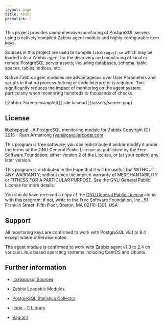 ```yaml
---
layout: page
title: About
permalink: /
---
```


This project provides comprehensive monitoring of PostgreSQL servers using a
natively compiled Zabbix agent module and highly configurable item keys.

Sources in this project are used to compile `libzbxpgsql.so` which may be
loaded into a Zabbix agent for the discovery and monitoring of local or remote
PostgreSQL server assets; including databases, schema, table spaces, tables,
indices, etc.

Native Zabbix agent modules are advantageous over User Parameters and scripts
in that no process forking or code interpreter is required. This significantly
reduces the impact of monitoring on the agent system, particularly when
monitoring hundreds or thousands of checks.

![Zabbix Screen example]({{ site.baseurl }}/assets/screen.png)

## License

libzbxpgsql - A PostgreSQL monitoring module for Zabbix
Copyright (C) 2015 - Ryan Armstrong <ryan@cavaliercoder.com>

This program is free software; you can redistribute it and/or modify
it under the terms of the GNU General Public License as published by
the Free Software Foundation; either version 2 of the License, or
(at your option) any later version.

This program is distributed in the hope that it will be useful,
but WITHOUT ANY WARRANTY; without even the implied warranty of
MERCHANTABILITY or FITNESS FOR A PARTICULAR PURPOSE. See the
GNU General Public License for more details.

You should have received a copy of the [GNU General Public License](http://www.gnu.org/licenses/gpl-2.0.html)
along with this program; if not, write to the Free Software
Foundation, Inc., 51 Franklin Street, Fifth Floor, Boston, MA  02110-1301, USA.


## Support

All monitoring keys are confirmed to work with PostgreSQL v8.1 to 9.4 except
where otherwise noted.

The agent module is confirmed to work with Zabbix agent v1.8 to 2.4 on various
Linux based operating systems including CentOS and Ubuntu.


## Further information

* [libzbxpgsql Sources](https://github.com/cavaliercoder/libzbxpgsql)

* [Zabbix Loadable Modules](https://www.zabbix.com/documentation/2.4/manual/config/items/loadablemodules)

* [PostgreSQL Statistics Collector](http://www.postgresql.org/docs/9.4/static/monitoring-stats.html)

* [libpq - C Library](http://www.postgresql.org/docs/9.4/static/libpq.html)

* [Vagrant](https://www.vagrantup.com/)
